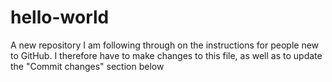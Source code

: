 # hello-world
A new repository
I am following through on the instructions for people new to GitHub. I therefore have to make changes to this file, as well as to update the "Commit changes" section below
